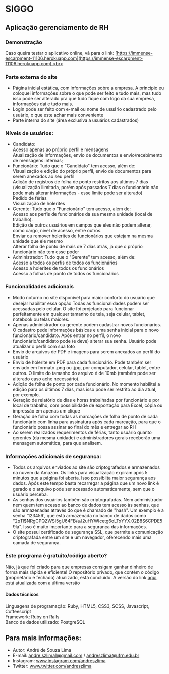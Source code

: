 # SIGGO
## Aplicação gerenciamento de RH

### Demonstração
Caso queira testar o aplicativo online, vá para o link: [https://immense-escarpment-11106.herokuapp.com](https://immense-escarpment-11106.herokuapp.com).<br>

### Parte externa do site
- Página inicial estática, com informações sobre a empresa. A princípio eu coloquei informações sobre o que pode ser feito e tudo mais, mas tudo isso pode ser alterado pra que tudo fique com logo da sua empresa, informações daí e tudo mais.
- Login pode ser feito com e-mail ou nome de usuário cadastrado pelo usuário, o que este achar mais conveniente
- Parte interna do site (área exclusiva a usuários cadastrados)

### Níveis de usuários:
- Candidato: <br>
Acesso apenas ao próprio perfil e mensagens <br>
Atualização de informações, envio de documentos e envio/recebimento de mensagens internas; <br>
- Funcionário: Tudo que o "Candidato" tem acesso, além de:  <br>
Visualização e edição do próprio perfil, envio de documentos para serem anexados ao seu perfil <br>
Adição de registros de folha de ponto restritos aos últimos 7 dias (visualização ilimitada, porém após passados 7 dias o funcionário não pode mais alterar informações - esse limite pode ser alterado) <br>
Pedido de férias <br>
Visualização de holerites <br>
- Gerente: Tudo que o "Funcionário" tem acesso, além de:  <br>
Acesso aos perfis de funcionários da sua mesma unidade (local de trabalho).  <br>
Edição de outros usuários em campos que eles não podem alterar, como cargo, nível de acesso, entre outros.  <br>
Enviar ou remover holerites de funcionários que estejam na mesma unidade que ele mesmo <br>
Alterar folha de ponto de mais de 7 dias atrás, já que o próprio funcionário não tem esse poder <br>
- Administrador: Tudo que o "Gerente" tem acesso, além de:  <br>
Acesso a todos os perfis de todos os funcionários <br>
Acesso a holerites de todos os funcionários <br>
Acesso a folhas de ponto de todos os funcionários <br>

### Funcionalidades adicionais
- Modo noturno no site disponível para maior conforto do usuário que desejar habilitar essa opção
Todas as funcionalidades podem ser acessadas pelo celular. O site foi projetado para funcionar perfeitamente em qualquer tamanho de tela, seja celular, tablet, notebook ou telas maiores.
- Apenas administrador ou gerente podem cadastrar novos funcionários. O cadastro pede informações básicas e uma senha inicial para o novo funcionário/candidato. Após entrar no perfil, o novo funcionário/candidato pode (e deve) alterar sua senha.
Usuário pode atualizar o perfil com sua foto
- Envio de arquivos de PDF e imagens para serem anexados ao perfil do usuário
- Envio de holerite em PDF para cada funcionário. Pode também ser enviado em formato .png ou .jpg, por computador, celular, tablet, entre outros. O limite do tamanho do arquivo é de 10mb (também pode ser alterado caso ache necessário).
- Adição de folha de ponto por cada funcionário. No momento habilitei a edição para os últimos 7 dias, mas isso pode ser restrito ao dia atual, por exemplo.
- Geração de relatório de dias e horas trabalhadas por funcionário e por local de trabalho, com possibilidade de exportação para Excel, cópia ou impressão em apenas um clique
- Geração de folha com todas as marcações de folha de ponto de cada funcionário com linha para assinatura após cada marcação, para que o funcionário possa assinar ao final do mês e entregar ao RH
- Ao serem realizados requerimentos de férias, tanto usuário quanto gerentes (da mesma unidade) e administradores gerais receberão uma mensagem automática, para que analisem.

### Informações adicionais de segurança:
- Todos os arquivos enviados ao site são criptografados e armazenados na nuvem da Amazon. Os links para visualização expiram após 5 minutos que a página foi aberta. Isso possibilta maior segurança aos dados. Após este tempo basta recarregar a página que um novo link é gerado e o arquivo pode ser acessado automaticamente, sem que o usuário perceba.
- As senhas dos usuários também são criptografadas. Nem administrador nem quem tem acesso ao banco de dados tem acesso às senhas, que são armazenadas através do que é chamado de "hash". Um exemplo é a senha '123456', que está armazenada no banco de dados como "$2a$11$NRgCPQZWSI5gU64FB/aJ2uHYWIcetg6oLTxYYX.02B8S6CPDE59la". Isso é muito importante para a segurança das informações.
- O site possui certificado de segurança SSL, que permite a comunicação criptografada entre um site e um navegador, oferecendo mais uma camada de segurança.


### Este programa é gratuito/código aberto?

Não, já que foi criado para que empresas consigam ganhar dinheiro de forma mais rápida e eficiente! O repositório privado, que contém o código (proprietário e fechado) atualizado, está concluído. A versão do link [aqui](https://immense-escarpment-11106.herokuapp.com) está atualizada com a última versão

#### Dados técnicos

Linguagens de programação: Ruby, HTML5, CSS3, SCSS, Javascript, Coffeescript<br>
Framework: Ruby on Rails<br>
Banco de dados utilizado: PostgreSQL<br>

## Para mais informações: 

* Autor: André de Souza Lima
* E-mail: andre.szlima1@gmail.com / andreszlima@ufrn.edu.br
* Instagram: www.instagram.com/andreszlima
* Twitter: www.twitter.com/andreszlima
